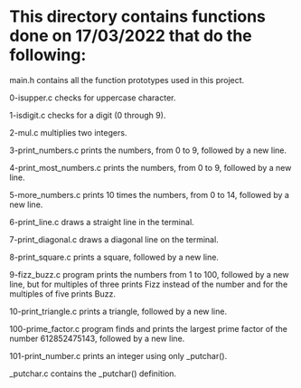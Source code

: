 # This directory contains functions done on 17/03/2022 that do the following:
main.h contains all the function prototypes used in this project.

0-isupper.c checks for uppercase character.

1-isdigit.c   checks for a digit (0 through 9).

 2-mul.c   multiplies two integers.

 3-print_numbers.c   prints the numbers, from 0 to 9, followed by a new line.

 4-print_most_numbers.c   prints the numbers, from 0 to 9, followed by a new line.

 5-more_numbers.c   prints 10 times the numbers, from 0 to 14, followed by a new line.

 6-print_line.c   draws a straight line in the terminal.

 7-print_diagonal.c   draws a diagonal line on the terminal.

 8-print_square.c   prints a square, followed by a new line.

 9-fizz_buzz.c  program  prints the numbers from 1 to 100, followed by a new line, but for multiples of three prints Fizz instead of the number and for the multiples of five prints Buzz.

 10-print_triangle.c   prints a triangle, followed by a new line.

 100-prime_factor.c  program  finds and prints the largest prime factor of the number 612852475143, followed by a new line.

 101-print_number.c   prints an integer using only _putchar().

 _putchar.c contains the _putchar() definition.

